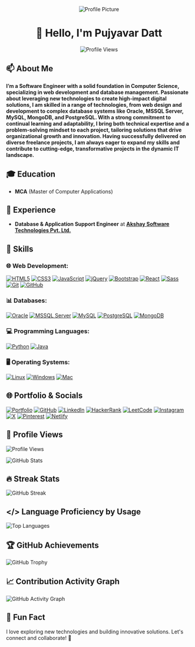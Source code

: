 <!--# Namaste 🙏-->

<div align="center">
<img src="https://pujyavardatt.netlify.app/image/favicon/favicon_active.png" alt="Profile Picture">
  
# 👋 Hello, I'm **Pujyavar Datt** 

![Profile Views](https://komarev.com/ghpvc/?username=pujyavargoswami&color=blueviolet)
</div>

## 📫 About Me

**I’m a Software Engineer with a solid foundation in Computer Science, specializing in web development and database management. Passionate about leveraging new technologies to create high-impact digital solutions, I am skilled in a range of technologies, from web design and development to complex database systems like Oracle, MSSQL Server, MySQL, MongoDB, and PostgreSQL. With a strong commitment to continual learning and adaptability, I bring both technical expertise and a problem-solving mindset to each project, tailoring solutions that drive organizational growth and innovation. Having successfully delivered on diverse freelance projects, I am always eager to expand my skills and contribute to cutting-edge, transformative projects in the dynamic IT landscape.**


## 🎓 Education
- **MCA** (Master of Computer Applications)

## 💼 Experience
- **Database & Application Support Engineer** at **[Akshay Software Technologies Pvt. Ltd.](https://akshay.com/)**

## 🔧 Skills

### 🌐 Web Development:
[![HTML5](https://img.shields.io/badge/HTML5-E34F26?style=flat&logo=html5&logoColor=white)](https://developer.mozilla.org/en-US/docs/Web/HTML)
[![CSS3](https://img.shields.io/badge/CSS3-1572B6?style=flat&logo=css3&logoColor=white)](https://developer.mozilla.org/en-US/docs/Web/CSS)
[![JavaScript](https://img.shields.io/badge/JavaScript-F7DF1E?style=flat&logo=javascript&logoColor=black)](https://developer.mozilla.org/en-US/docs/Web/JavaScript)
[![jQuery](https://img.shields.io/badge/jQuery-0769AD?style=flat&logo=jquery&logoColor=white)](https://jquery.com/)
[![Bootstrap](https://img.shields.io/badge/Bootstrap-563D7C?style=flat&logo=bootstrap&logoColor=white)](https://getbootstrap.com/)
[![React](https://img.shields.io/badge/React-61DAFB?style=flat&logo=react&logoColor=black)](https://reactjs.org/)
[![Sass](https://img.shields.io/badge/Sass-CC6699?style=flat&logo=sass&logoColor=white)](https://sass-lang.com/)
[![Git](https://img.shields.io/badge/Git-F05032?style=flat&logo=git&logoColor=white)](https://git-scm.com/)
[![GitHub](https://img.shields.io/badge/GitHub-181717?style=flat&logo=github&logoColor=white)](https://github.com/)

### 📊 Databases:
[![Oracle](https://img.shields.io/badge/Oracle-F80000?style=flat&logo=oracle&logoColor=white)](https://www.oracle.com/)
[![MSSQL Server](https://img.shields.io/badge/MSSQL_Server-CC2927?style=flat&logo=microsoftsqlserver&logoColor=white)](https://www.microsoft.com/en-us/sql-server)
[![MySQL](https://img.shields.io/badge/MySQL-4479A1?style=flat&logo=mysql&logoColor=white)](https://www.mysql.com/)
[![PostgreSQL](https://img.shields.io/badge/PostgreSQL-336791?style=flat&logo=postgresql&logoColor=white)](https://www.postgresql.org/)
[![MongoDB](https://img.shields.io/badge/MongoDB-47A248?style=flat&logo=mongodb&logoColor=white)](https://www.mongodb.com/)

### 💻 Programming Languages:
[![Python](https://img.shields.io/badge/Python-3776AB?style=flat&logo=python&logoColor=white)](https://www.python.org/)
[![Java](https://img.shields.io/badge/Java-007396?style=flat&logo=java&logoColor=white)](https://www.java.com/)

### 🖥️ Operating Systems:
[![Linux](https://img.shields.io/badge/Linux-FCC624?style=flat&logo=linux&logoColor=black)](https://www.linux.org/)
[![Windows](https://img.shields.io/badge/Windows-0078D6?style=flat&logo=microsoftwindows&logoColor=white)](https://www.microsoft.com/en-us/windows)
[![Mac](https://img.shields.io/badge/Mac-000000?style=flat&logo=apple&logoColor=white)](https://www.apple.com/macos/)

## 🌐 Portfolio & Socials
[![Portfolio](https://img.shields.io/badge/Portfolio-000000?style=flat&logo=web&logoColor=white)](https://pujyavardatt.netlify.app)
[![GitHub](https://img.shields.io/badge/GitHub-181717?style=flat&logo=github&logoColor=white)](https://github.com/pujyavargoswami)
[![LinkedIn](https://img.shields.io/badge/LinkedIn-0077B5?style=flat&logo=linkedin&logoColor=white)](https://www.linkedin.com/in/pujyavargoswami)
[![HackerRank](https://img.shields.io/badge/HackerRank-2EC866?style=flat&logo=hackerrank&logoColor=white)](https://www.hackerrank.com/profile/pujyavargoswami)
[![LeetCode](https://img.shields.io/badge/LeetCode-FFA116?style=flat&logo=leetcode&logoColor=black)](https://leetcode.com/)
[![Instagram](https://img.shields.io/badge/Instagram-E4405F?style=flat&logo=instagram&logoColor=white)](https://www.instagram.com/pujyavargoswami/)
[![X](https://img.shields.io/badge/X-1DA1F2?style=flat&logo=x&logoColor=white)](https://twitter.com/)
[![Pinterest](https://img.shields.io/badge/Pinterest-BD081C?style=flat&logo=pinterest&logoColor=white)](https://www.pinterest.com/)
[![Netlify](https://img.shields.io/badge/Netlify-00C7B7?style=flat&logo=netlify&logoColor=white)](https://www.netlify.com/)


## 👀 Profile Views

![Profile Views](https://komarev.com/ghpvc/?username=pujyavargoswami&color=blueviolet)

![GitHub Stats](https://github-readme-stats.vercel.app/api?username=pujyavargoswami&show_icons=true&theme=tokyonight)

## 🔥 Streak Stats

![GitHub Streak](https://streak-stats.demolab.com?user=pujyavargoswami&theme=tokyonight&hide_border=true)

## </> Language Proficiency by Usage

![Top Languages](https://github-readme-stats.vercel.app/api/top-langs/?username=pujyavargoswami&layout=compact&theme=tokyonight)

## 🏆 GitHub Achievements

![GitHub Trophy](https://github-profile-trophy.vercel.app/?username=pujyavargoswami&theme=onedark&row=1&column=6)

## 📈 Contribution Activity Graph

![GitHub Activity Graph](https://github-readme-activity-graph.vercel.app/graph?username=pujyavargoswami&theme=tokyo-night)

<!--
[![HTML5](https://img.shields.io/badge/HTML5-E34F26?style=flat&logo=html5&logoColor=white)](https://developer.mozilla.org/en-US/docs/Web/HTML)
[![CSS3](https://img.shields.io/badge/CSS3-1572B6?style=flat&logo=css3&logoColor=white)](https://developer.mozilla.org/en-US/docs/Web/CSS)
[![JavaScript](https://img.shields.io/badge/JavaScript-F7DF1E?style=flat&logo=javascript&logoColor=black)](https://developer.mozilla.org/en-US/docs/Web/JavaScript)
[![Python](https://img.shields.io/badge/Python-3776AB?style=flat&logo=python&logoColor=white)](https://www.python.org/)
[![GitHub](https://img.shields.io/badge/GitHub-181717?style=flat&logo=github&logoColor=white)](https://github.com/)
[![C++](https://img.shields.io/badge/C++-00599C?style=flat&logo=cplusplus&logoColor=white)](https://isocpp.org/)
[![C](https://img.shields.io/badge/C-00599C?style=flat&logo=c&logoColor=white)](https://en.wikipedia.org/wiki/C_(programming_language))
[![Java](https://img.shields.io/badge/Java-E34F26?style=flat&logo=java&logoColor=white)](https://www.oracle.com/java/)
[![R](https://img.shields.io/badge/R-276DC3?style=flat&logo=r&logoColor=white)](https://www.r-project.org/)
[![Go](https://img.shields.io/badge/Go-00ADD8?style=flat&logo=go&logoColor=white)](https://golang.org/)
[![Bootstrap](https://img.shields.io/badge/Bootstrap-563D7C?style=flat&logo=bootstrap&logoColor=white)](https://getbootstrap.com/)
[![jQuery](https://img.shields.io/badge/jQuery-0769AD?style=flat&logo=jquery&logoColor=white)](https://jquery.com/)
[![PHP](https://img.shields.io/badge/PHP-777BB4?style=flat&logo=php&logoColor=white)](https://www.php.net/)
[![Ruby](https://img.shields.io/badge/Ruby-CC342D?style=flat&logo=ruby&logoColor=white)](https://www.ruby-lang.org/en/)
[![C#](https://img.shields.io/badge/C%23-239120?style=flat&logo=csharp&logoColor=white)](https://docs.microsoft.com/en-us/dotnet/csharp/)
[![Node.js](https://img.shields.io/badge/Node.js-8CC84B?style=flat&logo=node.js&logoColor=white)](https://nodejs.org/)
[![AngularJS](https://img.shields.io/badge/AngularJS-E23237?style=flat&logo=angularjs&logoColor=white)](https://angularjs.org/)
[![ReactJS](https://img.shields.io/badge/ReactJS-61DAFB?style=flat&logo=react&logoColor=black)](https://reactjs.org/)
[![SQL](https://img.shields.io/badge/SQL-003B57?style=flat&logo=postgresql&logoColor=white)](https://www.w3schools.com/sql/)
[![Vue.js](https://img.shields.io/badge/Vue.js-42b883?style=flat&logo=vue.js&logoColor=white)](https://vuejs.org/)
[![MySQL](https://img.shields.io/badge/MySQL-005EB8?style=flat&logo=mysql&logoColor=white)](https://www.mysql.com/)
[![PostgreSQL](https://img.shields.io/badge/PostgreSQL-336791?style=flat&logo=postgresql&logoColor=white)](https://www.postgresql.org/)
[![Microsoft SQL Server](https://img.shields.io/badge/Microsoft%20SQL%20Server-CC2927style=flat&logo=microsoftsqlserver&logoColor=white)](https://www.microsoft.com/en-us/sql-server/sql-server-downloads)
[![MongoDB](https://img.shields.io/badge/MongoDB-47A248?style=flat&logo=mongodb&logoColor=white)](https://www.mongodb.com/)
[![Oracle](https://img.shields.io/badge/Oracle-F80000?style=flat&logo=oracle&logoColor=white)](https://www.oracle.com/)
[![IBM DB2](https://img.shields.io/badge/IBM%20DB2-3E7B8D?style=flat&logo=ibm&logoColor=white)](https://www.ibm.com/analytics/db2)
[![Firebird](https://img.shields.io/badge/Firebird-FF6B00?style=flat&logo=firebird&logoColor=white)](https://firebirdsql.org/)
[![Visual Studio Code](https://img.shields.io/badge/Visual%20Studio%20Code-007ACC?style=flat&logo=visualstudiocode&logoColor=white)](https://code.visualstudio.com/)
[![Git](https://img.shields.io/badge/Git-F05032?style=flat&logo=git&logoColor=white)](https://git-scm.com/)
[![Netlify](https://img.shields.io/badge/Netlify-00C7B7?style=flat&logo=netlify&logoColor=white)](https://www.netlify.com/)
[![Vercel](https://img.shields.io/badge/Vercel-000000?style=flat&logo=vercel&logoColor=white)](https://vercel.com/)
[![Snapchat](https://img.shields.io/badge/Snapchat-FFFC00?style=flat&logo=snapchat&logoColor=white)](https://www.snapchat.com/)
[![LinkedIn](https://img.shields.io/badge/LinkedIn-0077B5?style=flat&logo=linkedin&logoColor=white)](https://www.linkedin.com/)
[![Facebook](https://img.shields.io/badge/Facebook-1877F2?style=flat&logo=facebook&logoColor=white)](https://www.facebook.com/)
[![Instagram](https://img.shields.io/badge/Instagram-E1306C?style=flat&logo=instagram&logoColor=white)](https://www.instagram.com/)
[![X](https://img.shields.io/badge/X-1DA1F2?style=flat&logo=twitter&logoColor=white)](https://twitter.com/)
[![Telegram](https://img.shields.io/badge/Telegram-26A5E4?style=flat&logo=telegram&logoColor=white)](https://telegram.org/)
[![Threads](https://img.shields.io/badge/Threads-4F4F4F?style=flat&logo=threads&logoColor=white)](https://www.threads.net/)
[![Pinterest](https://img.shields.io/badge/Pinterest-E60023?style=flat&logo=pinterest&logoColor=white)](https://www.pinterest.com/)
[![Whatsapp](https://img.shields.io/badge/Whatsapp-25D366?style=flat&logo=whatsapp&logoColor=white)](https://www.whatsapp.com/)
[![YouTube](https://img.shields.io/badge/YouTube-FF0000?style=flat&logo=youtube&logoColor=white)](https://www.youtube.com/)
[![JavaTpoint](https://img.shields.io/badge/JavaTpoint-FF9800?style=flat&logo=java&logoColor=white)](https://www.javatpoint.com/)
[![HackerRank](https://img.shields.io/badge/HackerRank-00EA64?style=flat&logo=hackerrank&logoColor=white)](https://www.hackerrank.com/)
[![HackerEarth](https://img.shields.io/badge/HackerEarth-3D9B79?style=flat&logo=hackerearth&logoColor=white)](https://www.hackerearth.com/)
[![GeeksforGeeks](https://img.shields.io/badge/GeeksforGeeks-5D9B1B?style=flat&logo=geeksforgeeks&logoColor=white)](https://www.geeksforgeeks.org/)
[![LeetCode](https://img.shields.io/badge/LeetCode-FBCA04?style=flat&logo=leetcode&logoColor=black)](https://leetcode.com/)
[![CodeChef](https://img.shields.io/badge/CodeChef-5B4B8A?style=flat&logo=codechef&logoColor=white)](https://www.codechef.com/)
[![Kaggle](https://img.shields.io/badge/Kaggle-20BEFF?style=flat&logo=kaggle&logoColor=white)](https://www.kaggle.com/)
[![Reddit](https://img.shields.io/badge/Reddit-FF4500?style=flat&logo=reddit&logoColor=white)](https://www.reddit.com/)
[![Stack Overflow](https://img.shields.io/badge/Stack%20Overflow-FE7A16?style=flat&logo=stackoverflow&logoColor=white)](https://stackoverflow.com/)
[![CodePen](https://img.shields.io/badge/CodePen-000000?style=flat&logo=codepen&logoColor=white)](https://codepen.io/)
[![Spotify](https://img.shields.io/badge/Spotify-1DB954?style=flat&logo=spotify&logoColor=white)](https://www.spotify.com/)
[![AWS](https://img.shields.io/badge/AWS-232F3E?style=flat&logo=amazonaws&logoColor=white)](https://aws.amazon.com/)
[![Docker](https://img.shields.io/badge/Docker-2496ED?style=flat&logo=docker&logoColor=white)](https://www.docker.com/)
[![Firebase](https://img.shields.io/badge/Firebase-FFCA28?style=flat&logo=firebase&logoColor=black)](https://firebase.google.com/)
[![Jenkins](https://img.shields.io/badge/Jenkins-D24939?style=flat&logo=jenkins&logoColor=white)](https://www.jenkins.io/)
[![Azure](https://img.shields.io/badge/Azure-0078D4?style=flat&logo=microsoftazure&logoColor=white)](https://azure.microsoft.com/)
[![Kubernetes](https://img.shields.io/badge/Kubernetes-326CE5?style=flat&logo=kubernetes&logoColor=white)](https://kubernetes.io/)
[![GCP](https://img.shields.io/badge/Google%20Cloud-4285F4?style=flat&logo=googlecloud&logoColor=white)](https://cloud.google.com/)
[![Linux](https://img.shields.io/badge/Linux-FCC624?style=flat&logo=linux&logoColor=black)](https://www.kernel.org/)
[![Ubuntu](https://img.shields.io/badge/Ubuntu-E95420?style=flat&logo=ubuntu&logoColor=white)](https://ubuntu.com/)
[![Raspberry Pi](https://img.shields.io/badge/Raspberry%20Pi-A22846?style=flat&logo=raspberrypi&logoColor=white)](https://www.raspberrypi.org/)
[![Windows](https://img.shields.io/badge/Windows-0078D6?style=flat&logo=windows&logoColor=white)](https://www.microsoft.com/windows/)
[![macOS](https://img.shields.io/badge/macOS-000000?style=flat&logo=apple&logoColor=white)](https://www.apple.com/macos/)
[![Notion](https://img.shields.io/badge/Notion-000000?style=flat&logo=notion&logoColor=white)](https://www.notion.so/)
[![Jira](https://img.shields.io/badge/Jira-0052CC?style=flat&logo=jira&logoColor=white)](https://www.atlassian.com/software/jira)
[![Confluence](https://img.shields.io/badge/Confluence-172B4D?style=flat&logo=confluence&logoColor=white)](https://www.atlassian.com/software/confluence)
[![Trello](https://img.shields.io/badge/Trello-0079BF?style=flat&logo=trello&logoColor=white)](https://trello.com/)
[![Slack](https://img.shields.io/badge/Slack-4A154B?style=flat&logo=slack&logoColor=white)](https://slack.com/)
[![Discord](https://img.shields.io/badge/Discord-5865F2?style=flat&logo=discord&logoColor=white)](https://discord.com/)
[![Zoom](https://img.shields.io/badge/Zoom-2D8CFF?style=flat&logo=zoom&logoColor=white)](https://zoom.us/)
[![Google Meet](https://img.shields.io/badge/Google%20Meet-00897B?style=flat&logo=googlemeet&logoColor=white)](https://meet.google.com/)
[![Microsoft Teams](https://img.shields.io/badge/Microsoft%20Teams-6264A7?style=flat&logo=microsoftteams&logoColor=white)](https://www.microsoft.com/microsoft-teams)
[![Outlook](https://img.shields.io/badge/Outlook-0078D4?style=flat&logo=microsoftoutlook&logoColor=white)](https://outlook.com/)
[![Gmail](https://img.shields.io/badge/Gmail-D14836?style=flat&logo=gmail&logoColor=white)](https://mail.google.com/)
[![Thunderbird](https://img.shields.io/badge/Thunderbird-0A84FF?style=flat&logo=thunderbird&logoColor=white)](https://www.thunderbird.net/)
[![Visual Studio](https://img.shields.io/badge/Visual%20Studio-5C2D91?style=flat&logo=visualstudio&logoColor=white)](https://visualstudio.microsoft.com/)
[![Eclipse](https://img.shields.io/badge/Eclipse-2C2255?style=flat&logo=eclipse&logoColor=white)](https://www.eclipse.org/)
[![IntelliJ IDEA](https://img.shields.io/badge/IntelliJ%20IDEA-000000?style=flat&logo=intellijidea&logoColor=white)](https://www.jetbrains.com/idea/)
[![Android Studio](https://img.shields.io/badge/Android%20Studio-3DDC84?style=flat&logo=androidstudio&logoColor=white)](https://developer.android.com/studio)
[![Xcode](https://img.shields.io/badge/Xcode-147EFB?style=flat&logo=xcode&logoColor=white)](https://developer.apple.com/xcode/)
[![Notepad++](https://img.shields.io/badge/Notepad++-90E59A?style=flat&logo=notepadplusplus&logoColor=black)](https://notepad-plus-plus.org/)
[![Sublime Text](https://img.shields.io/badge/Sublime%20Text-FF9800?style=flat&logo=sublimetext&logoColor=black)](https://www.sublimetext.com/)
[![Git](https://img.shields.io/badge/Git-F05032?style=flat&logo=git&logoColor=white)](https://git-scm.com/)
[![Bitbucket](https://img.shields.io/badge/Bitbucket-0052CC?style=flat&logo=bitbucket&logoColor=white)](https://bitbucket.org/)
[![GitLab](https://img.shields.io/badge/GitLab-FC6D26?style=flat&logo=gitlab&logoColor=white)](https://gitlab.com/)
[![Heroku](https://img.shields.io/badge/Heroku-430098?style=flat&logo=heroku&logoColor=white)](https://www.heroku.com/)
[![Netlify](https://img.shields.io/badge/Netlify-00C7B7?style=flat&logo=netlify&logoColor=white)](https://www.netlify.com/)
[![Vercel](https://img.shields.io/badge/Vercel-000000?style=flat&logo=vercel&logoColor=white)](https://vercel.com/)
[![Nginx](https://img.shields.io/badge/Nginx-009639?style=flat&logo=nginx&logoColor=white)](https://www.nginx.com/)
[![Apache](https://img.shields.io/badge/Apache-D22128?style=flat&logo=apache&logoColor=white)](https://httpd.apache.org/)
[![Postman](https://img.shields.io/badge/Postman-FF6C37?style=flat&logo=postman&logoColor=white)](https://www.postman.com/)
[![Swagger](https://img.shields.io/badge/Swagger-85EA2D?style=flat&logo=swagger&logoColor=black)](https://swagger.io/)
[![GraphQL](https://img.shields.io/badge/GraphQL-E10098?style=flat&logo=graphql&logoColor=white)](https://graphql.org/)
[![Salesforce](https://img.shields.io/badge/Salesforce-00A1E0?style=flat&logo=salesforce&logoColor=white)](https://www.salesforce.com/)
[![SAP](https://img.shields.io/badge/SAP-0FAAFF?style=flat&logo=sap&logoColor=white)](https://www.sap.com/)
[![Tableau](https://img.shields.io/badge/Tableau-E97627?style=flat&logo=tableau&logoColor=white)](https://www.tableau.com/)
[![Power BI](https://img.shields.io/badge/Power%20BI-F2C811?style=flat&logo=powerbi&logoColor=black)](https://powerbi.microsoft.com/)
[![Matplotlib](https://img.shields.io/badge/Matplotlib-11557C?style=flat&logo=python&logoColor=white)](https://matplotlib.org/)
[![TensorFlow](https://img.shields.io/badge/TensorFlow-FF6F00?style=flat&logo=tensorflow&logoColor=white)](https://www.tensorflow.org/)
[![Keras](https://img.shields.io/badge/Keras-D00000?style=flat&logo=keras&logoColor=white)](https://keras.io/)
[![Pandas](https://img.shields.io/badge/Pandas-150458?style=flat&logo=pandas&logoColor=white)](https://pandas.pydata.org/)
[![NumPy](https://img.shields.io/badge/NumPy-013243?style=flat&logo=numpy&logoColor=white)](https://numpy.org/)
[![OpenCV](https://img.shields.io/badge/OpenCV-5C3EE8?style=flat&logo=opencv&logoColor=white)](https://opencv.org/)
[![Anaconda](https://img.shields.io/badge/Anaconda-44A833?style=flat&logo=anaconda&logoColor=white)](https://www.anaconda.com/)
[![Jupyter](https://img.shields.io/badge/Jupyter-F37626?style=flat&logo=jupyter&logoColor=white)](https://jupyter.org/)
[![Codecademy](https://img.shields.io/badge/Codecademy-1F4056?style=flat&logo=codecademy&logoColor=white)](https://www.codecademy.com/)
[![Udemy](https://img.shields.io/badge/Udemy-EC5252?style=flat&logo=udemy&logoColor=white)](https://www.udemy.com/)
[![Coursera](https://img.shields.io/badge/Coursera-2A73CC?style=flat&logo=coursera&logoColor=white)](https://www.coursera.org/)
[![edX](https://img.shields.io/badge/edX-00262B?style=flat&logo=edx&logoColor=white)](https://www.edx.org/)
[![LinkedIn Learning](https://img.shields.io/badge/LinkedIn%20Learning-0077B5?style=flat&logo=linkedin&logoColor=white)](https://www.linkedin.com/learning/)
[![SoloLearn](https://img.shields.io/badge/SoloLearn-3A3A3A?style=flat&logo=sololearn&logoColor=white)](https://www.sololearn.com/)
[![freeCodeCamp](https://img.shields.io/badge/freeCodeCamp-27273D?style=flat&logo=freecodecamp&logoColor=white)](https://www.freecodecamp.org/)
[![CodePen](https://img.shields.io/badge/CodePen-000000?style=flat&logo=codepen&logoColor=white)](https://codepen.io/)
[![Stack Overflow](https://img.shields.io/badge/Stack%20Overflow-FE7A16?style=flat&logo=stackoverflow&logoColor=white)](https://stackoverflow.com/)
[![GeeksforGeeks](https://img.shields.io/badge/GeeksforGeeks-5F8C33?style=flat&logo=geeksforgeeks&logoColor=white)](https://www.geeksforgeeks.org/)
[![HackerRank](https://img.shields.io/badge/HackerRank-2EC866?style=flat&logo=hackerrank&logoColor=white)](https://www.hackerrank.com/)
[![HackerEarth](https://img.shields.io/badge/HackerEarth-323754?style=flat&logo=hackerearth&logoColor=white)](https://www.hackerearth.com/)
[![LeetCode](https://img.shields.io/badge/LeetCode-FFA116?style=flat&logo=leetcode&logoColor=black)](https://leetcode.com/)
[![CodeChef](https://img.shields.io/badge/CodeChef-5B4638?style=flat&logo=codechef&logoColor=white)](https://www.codechef.com/)
[![TutorialsPoint](https://img.shields.io/badge/TutorialsPoint-27A923?style=flat&logo=tutorialspoint&logoColor=white)](https://www.tutorialspoint.com/)
[![W3Schools](https://img.shields.io/badge/W3Schools-4A9AD4?style=flat&logo=w3schools&logoColor=white)](https://www.w3schools.com/)
[![Mozilla](https://img.shields.io/badge/Mozilla-FF7139?style=flat&logo=mozilla&logoColor=white)](https://developer.mozilla.org/)
[![Khan Academy](https://img.shields.io/badge/Khan%20Academy-14BF96?style=flat&logo=khanacademy&logoColor=white)](https://www.khanacademy.org/)
[![YouTube](https://img.shields.io/badge/YouTube-FF0000?style=flat&logo=youtube&logoColor=white)](https://www.youtube.com/)
[![GitHub](https://img.shields.io/badge/GitHub-181717?style=flat&logo=github&logoColor=white)](https://github.com/)
[![Discord](https://img.shields.io/badge/Discord-5865F2?style=flat&logo=discord&logoColor=white)](https://discord.com/)
[![Slack](https://img.shields.io/badge/Slack-4A154B?style=flat&logo=slack&logoColor=white)](https://slack.com/)
[![Telegram](https://img.shields.io/badge/Telegram-26A5E4?style=flat&logo=telegram&logoColor=white)](https://telegram.org/)
[![Notion](https://img.shields.io/badge/Notion-000000?style=flat&logo=notion&logoColor=white)](https://www.notion.so/)
[![Windows](https://img.shields.io/badge/Windows-0078D6?style=flat&logo=windows&logoColor=white)](https://www.microsoft.com/windows)
[![macOS](https://img.shields.io/badge/macOS-000000?style=flat&logo=apple&logoColor=white)](https://www.apple.com/macos/)
[![Linux](https://img.shields.io/badge/Linux-FCC624?style=flat&logo=linux&logoColor=black)](https://www.kernel.org/)
[![Android](https://img.shields.io/badge/Android-3DDC84?style=flat&logo=android&logoColor=white)](https://www.android.com/)
[![iOS](https://img.shields.io/badge/iOS-000000?style=flat&logo=apple&logoColor=white)](https://www.apple.com/ios/)
[![Next.js](https://img.shields.io/badge/Next.js-000000?style=flat&logo=nextdotjs&logoColor=white)](https://nextjs.org/)
[![Svelte](https://img.shields.io/badge/Svelte-FF3E00?style=flat&logo=svelte&logoColor=white)](https://svelte.dev/)
[![Gatsby](https://img.shields.io/badge/Gatsby-663399?style=flat&logo=gatsby&logoColor=white)](https://www.gatsbyjs.com/)
[![Nuxt.js](https://img.shields.io/badge/Nuxt.js-00C58E?style=flat&logo=nuxtdotjs&logoColor=white)](https://nuxtjs.org/)
[![Meteor](https://img.shields.io/badge/Meteor-DE4F4F?style=flat&logo=meteor&logoColor=white)](https://www.meteor.com/)
[![REST API](https://img.shields.io/badge/REST-02569B?style=flat&logo=rest&logoColor=white)](https://restfulapi.net/)
[![GraphQL](https://img.shields.io/badge/GraphQL-E10098?style=flat&logo=graphql&logoColor=white)](https://graphql.org/)
[![Apollo GraphQL](https://img.shields.io/badge/Apollo%20GraphQL-311C87?style=flat&logo=apollographql&logoColor=white)](https://www.apollographql.com/)
[![Firebase](https://img.shields.io/badge/Firebase-FFCA28?style=flat&logo=firebase&logoColor=black)](https://firebase.google.com/)
[![Supabase](https://img.shields.io/badge/Supabase-3ECF8E?style=flat&logo=supabase&logoColor=white)](https://supabase.io/)
[![Jest](https://img.shields.io/badge/Jest-C21325?style=flat&logo=jest&logoColor=white)](https://jestjs.io/)
[![Mocha](https://img.shields.io/badge/Mocha-8D6748?style=flat&logo=mocha&logoColor=white)](https://mochajs.org/)
[![Cypress](https://img.shields.io/badge/Cypress-17202C?style=flat&logo=cypress&logoColor=white)](https://www.cypress.io/)
[![Postman](https://img.shields.io/badge/Postman-FF6C37?style=flat&logo=postman&logoColor=white)](https://www.postman.com/)
[![Swagger](https://img.shields.io/badge/Swagger-85EA2D?style=flat&logo=swagger&logoColor=black)](https://swagger.io/)
[![Redux](https://img.shields.io/badge/Redux-764ABC?style=flat&logo=redux&logoColor=white)](https://redux.js.org/)
[![RxJS](https://img.shields.io/badge/RxJS-B7178C?style=flat&logo=reactivex&logoColor=white)](https://rxjs.dev/)
[![jQuery](https://img.shields.io/badge/jQuery-0769AD?style=flat&logo=jquery&logoColor=white)](https://jquery.com/)
[![Socket.io](https://img.shields.io/badge/Socket.io-010101?style=flat&logo=socket.io&logoColor=white)](https://socket.io/)
[![Three.js](https://img.shields.io/badge/Three.js-000000?style=flat&logo=threedotjs&logoColor=white)](https://threejs.org/)
-->

## 🎨 Fun Fact
I love exploring new technologies and building innovative solutions. Let's connect and collaborate! 🚀




